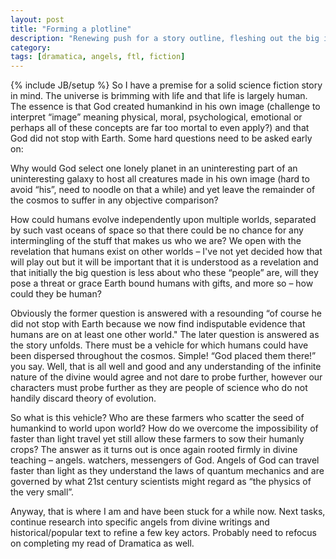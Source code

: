 ```yaml
---
layout: post
title: "Forming a plotline"
description: "Renewing push for a story outline, fleshing out the big ideas."
category: 
tags: [dramatica, angels, ftl, fiction]
---
```

{% include JB/setup %}
So I have a premise for a solid science fiction story in mind.  The universe is brimming with life and that life is largely human.  The essence is that God created humankind in his own image (challenge to interpret “image” meaning physical, moral, psychological, emotional or perhaps all of these concepts are far too mortal to even apply?) and that God did not stop with Earth.  Some hard questions need to be asked early on:

Why would God select one lonely planet in an uninteresting part of an uninteresting galaxy to host all creatures made in his own image (hard to avoid “his”, need to noodle on that a while) and yet leave the remainder of the cosmos to suffer in any objective comparison?

How could humans evolve independently upon multiple worlds, separated by such vast oceans of space so that there could be no chance for any intermingling of the stuff that makes us who we are?  We open with the revelation that humans exist on other worlds – I've not yet decided how that will play out but it will be important that it is understood as a revelation and that initially the big question is less about who these “people” are, will they pose a threat or grace Earth bound humans with gifts, and more so – how could they be human?

Obviously the former question is answered with a resounding “of course he did not stop with Earth because we now find indisputable evidence that humans are on at least one other world."  The later question is answered as the story unfolds.  There must be a vehicle for which humans could have been dispersed throughout the cosmos.  Simple!  “God placed them there!” you say.  Well, that is all well and good and any understanding of the infinite nature of the divine would agree and not dare to probe further, however our characters must probe further as they are people of science who do not handily discard theory of evolution.

So what is this vehicle?  Who are these farmers who scatter the seed of humankind to world upon world?  How do we overcome the impossibility of faster than light travel yet still allow these farmers to sow their humanly crops?  The answer as it turns out is once again rooted firmly in divine teaching – angels.  watchers, messengers of God.  Angels of God can travel faster than light as they understand the laws of quantum mechanics and are governed by what 21st century scientists might regard as “the physics of the very small”.

Anyway, that is where I am and have been stuck for a while now.  Next tasks, continue research into specific angels from divine writings and historical/popular text to refine a few key actors.  Probably need to refocus on completing my read of Dramatica as well.
